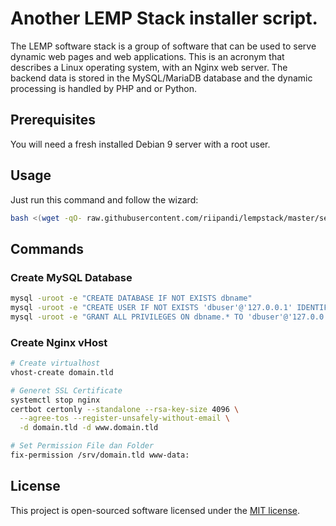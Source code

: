# Another LEMP Stack installer script.

The LEMP software stack is a group of software that can be used to
serve dynamic web pages and web applications. This is an acronym
that describes a Linux operating system, with an Nginx web server.
The backend data is stored in the MySQL/MariaDB database and the
dynamic processing is handled by PHP and or Python.

## Prerequisites

You will need a fresh installed Debian 9 server with a root user.

## Usage

Just run this command and follow the wizard:

```bash
bash <(wget -qO- raw.githubusercontent.com/riipandi/lempstack/master/setup.sh)
```

## Commands

### Create MySQL Database

```bash
mysql -uroot -e "CREATE DATABASE IF NOT EXISTS dbname"
mysql -uroot -e "CREATE USER IF NOT EXISTS 'dbuser'@'127.0.0.1' IDENTIFIED BY 'dbpass'"
mysql -uroot -e "GRANT ALL PRIVILEGES ON dbname.* TO 'dbuser'@'127.0.0.1'; FLUSH PRIVILEGES"
```

### Create Nginx vHost

```bash
# Create virtualhost
vhost-create domain.tld

# Generet SSL Certificate
systemctl stop nginx
certbot certonly --standalone --rsa-key-size 4096 \
  --agree-tos --register-unsafely-without-email \
  -d domain.tld -d www.domain.tld

# Set Permission File dan Folder
fix-permission /srv/domain.tld www-data:
```

## License

This project is open-sourced software licensed under the
[MIT license](https://opensource.org/licenses/MIT).
